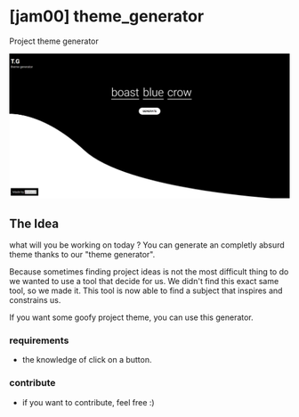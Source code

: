 # [jam00] theme_generator
Project theme generator

![Capture](assets/images/capture.png)

## The Idea

what will you be working on today ? 
You can generate an completly absurd theme thanks to our "theme generator".

Because sometimes finding project ideas is not the most difficult thing to do we wanted to use a tool that decide for us. 
We didn't find this exact same tool, so we made it. 
This tool is now able to find a subject that inspires and constrains us.

If you want some goofy project theme, you can use this generator.

### requirements

 - the knowledge of click on a button.

### contribute

 - if you want to contribute, feel free :) 
 

